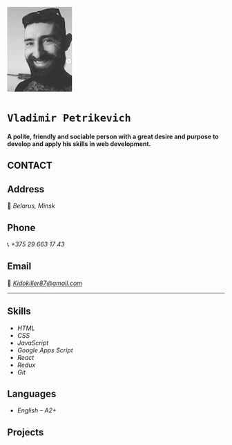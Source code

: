 
![ava](./avatar.png)
#  **`Vladimir Petrikevich`**
  **A polite, friendly and sociable person with a great desire and purpose to develop and apply his skills in web development.** 


## CONTACT 


## **Address** 
 🏰 *Belarus, Minsk* 

## **Phone** 
📞 *+375 29 663 17 43*

## **Email** 
📧 *Kidokiller87@gmail.com*
___


## **Skills**
* *HTML*
* *CSS*
* *JavaScript*
* *Google Apps Script*
* *React*
* *Redux*
* *Git*

## **Languages**
* *English – A2+*

## **Projects**


